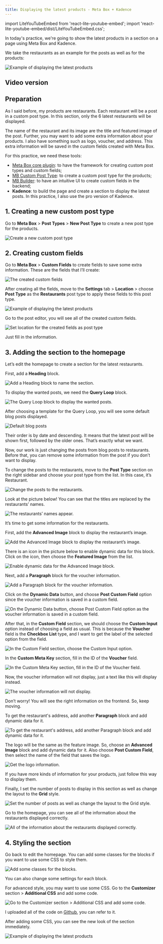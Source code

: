 ```yaml
---
title: Displaying the latest products - Meta Box + Kadence
---
```


import LiteYouTubeEmbed from 'react-lite-youtube-embed';
import 'react-lite-youtube-embed/dist/LiteYouTubeEmbed.css';

In today's practice, we're going to show the latest products in a section on a page using Meta Box and Kadence.

We take the restaurants as an example for the posts as well as for the products:

![Example of displaying the latest products](https://i.imgur.com/01E3Bmk.png)

## Video version

<LiteYouTubeEmbed id='XdOk6JDqsz8'/>

## Preparation

As I said before, my products are restaurants. Each restaurant will be a post in a custom post type. In this section, only the 6 latest restaurants will be displayed.

The name of the restaurant and its image are the title and featured image of the post. Further, you may want to add some extra information about your products. I also have something such as logo, voucher, and address. This extra information will be saved in the custom fields created with Meta Box.

For this practice, we need these tools:

* [Meta Box core plugin](https://wordpress.org/plugins/meta-box/): to have the framework for creating custom post types and custom fields;
* [MB Custom Post Type](https://metabox.io/plugins/custom-post-type/): to create a custom post type for the products;
* [MB Builder](https://metabox.io/plugins/meta-box-builder/): to have an intuitive UI to create custom fields in the backend;
* **Kadence**: to build the page and create a section to display the latest posts. In this practice, I also use the pro version of Kadence.

## 1. Creating a new custom post type

Go to **Meta Box** > **Post Types** > **New Post Type** to create a new post type for the products.

![Create a new custom post type](https://i.imgur.com/pcT8HOJ.png)

## 2. Creating custom fields

Go to **Meta Box** > **Custom Fields** to create fields to save some extra information. These are the fields that I’ll create:

![The created custom fields](https://i.imgur.com/adhttur.png)

After creating all the fields, move to the **Settings** tab > **Location** > choose **Post Type** as the **Restaurants** post type to apply these fields to this post type.

![Example of displaying the latest products](https://i.imgur.com/54ft9WW.png)

Go to the post editor, you will see all of the created custom fields.

![Set location for the created fields as post type](https://i.imgur.com/IAKTEc1.png)

Just fill in the information.

## 3. Adding the section to the homepage

Let’s edit the homepage to create a section for the latest restaurants.

First, add a **Heading** block.

![Add a Heading block to name the section.](https://i.imgur.com/N11vyYC.png)

To display the wanted posts, we need the **Query Loop** block.

![The Query Loop block to display the wanted posts.](https://i.imgur.com/i8QsY97.png)

After choosing a template for the Query Loop, you will see some default blog posts displayed.

![Default blog posts](https://i.imgur.com/1Vu81kx.png)

Their order is by date and descending. It means that the latest post will be shown first, followed by the older ones. That’s exactly what we want.

Now, our work is just changing the posts from blog posts to restaurants. Before that, you can remove some information from the post if you don’t want to display.

To change the posts to the restaurants, move to the **Post Type** section on the right sidebar and choose your post type from the list. In this case, it’s Restaurant.

![Change the posts to the restaurants.](https://i.imgur.com/wvtBCyw.png)

Look at the picture below! You can see that the titles are replaced by the restaurants’ names.

![The restaurants’ names appear.](https://i.imgur.com/pQgpHD6.png)

It’s time to get some information for the restaurants.

First, add the **Advanced Image** block to display the restaurant’s image.

![Add the Advanced Image block to display the restaurant’s image.](https://i.imgur.com/rROhRIz.png)

There is an icon in the picture below to enable dynamic data for this block. Click on the icon, then choose the **Featured Image** from the list.

![Enable dynamic data for the Advanced Image block.](https://i.imgur.com/Va8AwRy.gif)

Next, add a **Paragraph** block for the voucher information.

![Add a Paragraph block for the voucher information.](https://i.imgur.com/ncKh6H3.png)

Click on the **Dynamic Data** button, and choose **Post Custom Field** option since the voucher information is saved in a custom field.

![On the Dynamic Data button, choose Post Custom Field option as the voucher information is saved in a custom field.](https://i.imgur.com/zcun9om.png)

After that, in the **Custom Field** section, we should choose the **Custom Input** option instead of choosing a field as usual. This is because the **Voucher** field is the **Checkbox List** type, and I want to get the label of the selected option from the field.

![In the Custom Field section, choose the Custom Input option.](https://i.imgur.com/D0lvNJh.png)

In the **Custom Meta Key** section, fill in the ID of the **Voucher** field.

![In the Custom Meta Key section, fill in the ID of the Voucher field.](https://i.imgur.com/sjDcUF3.png)

Now, the voucher information will not display, just a text like this will display instead.

![The voucher information will not display.](https://i.imgur.com/EQ3VxZa.png)

Don’t worry! You will see the right information on the frontend. So, keep moving.

To get the restaurant's address, add another **Paragraph** block and add dynamic data for it.

![To get the restaurant's address, add another Paragraph block and add dynamic data for it.](https://i.imgur.com/niwXUZh.gif)

The logo will be the same as the feature image. So, choose an **Advanced Image** block and add dynamic data for it. Also choose **Post Custom Field**, then select the name of the field that saves the logo.

![Get the logo information.](https://i.imgur.com/fbe1qGo.gif)

If you have more kinds of information for your products, just follow this way to display them.

Finally, I set the number of posts to display in this section as well as change the layout to the **Grid** style.

![Set the number of posts as well as change the layout to the Grid style.](https://i.imgur.com/DESNmos.png)

Go to the homepage, you can see all of the information about the restaurants displayed correctly.

![All of the information about the restaurants displayed correctly.](https://i.imgur.com/EYqkotZ.png)

## 4. Styling the section

Go back to edit the homepage. You can add some classes for the blocks if you want to use some CSS to style them.

![Add some classes for the blocks.](https://i.imgur.com/lvFxvCm.png)

You can also change some settings for each block.

For advanced style, you may want to use some CSS. Go to the **Customizer** section > **Additional CSS** and add some code.

![Go to the Customizer section > Additional CSS and add some code.](https://i.imgur.com/9fjCotG.png)

I uploaded all of the code on [Github](https://github.com/wpmetabox/tutorials/blob/master/display-the-latest-products-with-Kadence/custom.css), you can refer to it.

After adding some CSS, you can see the new look of the section immediately.

![Example of displaying the latest products](https://i.imgur.com/01E3Bmk.png)
